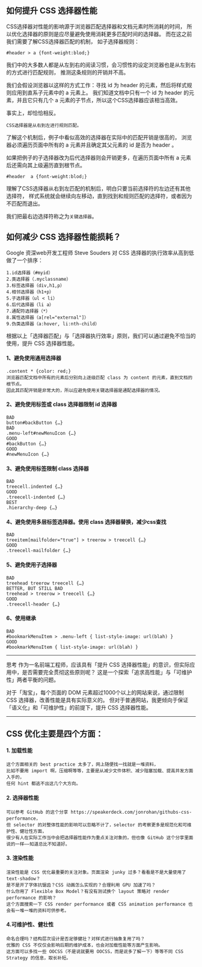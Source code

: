 ## 如何提升 CSS 选择器性能

CSS选择器对性能的影响源于浏览器匹配选择器和文档元素时所消耗的时间，
所以优化选择器的原则是应尽量避免使用消耗更多匹配时间的选择器。
而在这之前我们需要了解CSS选择器匹配的机制， 如子选择器规则：

    #header > a {font-weight:blod;}

我们中的大多数人都是从左到右的阅读习惯，会习惯性的设定浏览器也是从左到右的方式进行匹配规则，
推测这条规则的开销并不高。

我们会假设浏览器以这样的方式工作：寻找 id 为 header 的元素，然后将样式规则应用到直系子元素中的 a 元素上。
我们知道文档中只有一个 id 为 header 的元素，并且它只有几个 a 元素的子节点，所以这个CSS选择器应该相当高效。

事实上，却恰恰相反。

    CSS选择器是从右到左进行规则匹配。
    
了解这个机制后，例子中看似高效的选择器在实际中的匹配开销是很高的，
浏览器必须遍历页面中所有的 a 元素并且确定其父元素的 id 是否为 header 。

如果把例子的子选择器改为后代选择器则会开销更多，在遍历页面中所有 a 元素后还需向其上级遍历直到根节点。

`#header  a {font-weight:blod;}`

理解了CSS选择器从右到左匹配的机制后，明白只要当前选择符的左边还有其他选择符，
样式系统就会继续向左移动，直到找到和规则匹配的选择符，或者因为不匹配而退出。

我们把最右边选择符称之为`关键选择器`。

## 如何减少 CSS 选择器性能损耗？
Google 资深web开发工程师 Steve Souders 对 CSS 选择器的执行效率从高到低做了一个排序：
```
1.id选择器（#myid）
2.类选择器（.myclassname）
3.标签选择器（div,h1,p）
4.相邻选择器（h1+p）
5.子选择器（ul < li）
6.后代选择器（li a）
7.通配符选择器（*）
8.属性选择器（a[rel="external"]）
9.伪类选择器（a:hover, li:nth-child）
```

根据以上「选择器匹配」与「选择器执行效率」原则，我们可以通过避免不恰当的使用，提升 CSS 选择器性能。

#### 1、避免使用通用选择器
```
.content * {color: red;}
浏览器匹配文档中所有的元素后分别向上逐级匹配 class 为 content 的元素，直到文档的根节点。
因此其匹配开销是非常大的，所以应避免使用关键选择器是通配选择器的情况。
```

#### 2、避免使用标签或 class 选择器限制 id 选择器
```
BAD
button#backButton {…}
BAD
.menu-left#newMenuIcon {…}
GOOD
#backButton {…}
GOOD
#newMenuIcon {…}
```

#### 3、避免使用标签限制 class 选择器
```
BAD
treecell.indented {…}
GOOD
.treecell-indented {…}
BEST
.hierarchy-deep {…}
```

#### 4、避免使用多层标签选择器。使用 class 选择器替换，减少css查找
```
BAD
treeitem[mailfolder="true"] > treerow > treecell {…}
GOOD
.treecell-mailfolder {…}
```

#### 5、避免使用子选择器
```
BAD
treehead treerow treecell {…}
BETTER, BUT STILL BAD 
treehead > treerow > treecell {…}
GOOD
.treecell-header {…}
```

#### 6、使用继承
```
BAD 
#bookmarkMenuItem > .menu-left { list-style-image: url(blah) }
GOOD
#bookmarkMenuItem { list-style-image: url(blah) }
```

---

思考
作为一名前端工程师，应该具有「提升 CSS 选择器性能」的意识，但实际应用中，是否需要完全贯彻这些原则呢？
这是一个探索「追求高性能」与「可维护性」两者平衡的问题。

对于「淘宝」，每个页面的 DOM 元素超过1000个以上的网站来说，通过限制 CSS 选择器，改善性能是具有实际意义的。
但对于普通网站，我更倾向于保证「语义化」和「可维护性」的前提下，提升 CSS 选择器性能。

---

## CSS 优化主要是四个方面：

#### 1. 加载性能
```
这个方面相关的 best practice 太多了，网上随便找一找就是一堆资料，
比如不要用 import 啊，压缩啊等等，主要是从减少文件体积、减少阻塞加载、提高并发方面入手的，
任何 hint 都逃不出这几个大方向。
```

#### 2. 选择器性能
```
可以参考 GitHub 的这个分享 https://speakerdeck.com/jonrohan/githubs-css-performance，
但 selector 的对整体性能的影响可以忽略不计了，selector 的考察更多是规范化和可维护性、健壮性方面，
很少有人在实际工作当中会把选择器性能作为重点关注对象的，但也像 GitHub 这个分享里面说的一样——知道总比不知道好。
```

#### 3. 渲染性能
```
渲染性能是 CSS 优化最重要的关注对象。页面渲染 junky 过多？看看是不是大量使用了 text-shadow？
是不是开了字体抗锯齿？CSS 动画怎么实现的？合理利用 GPU 加速了吗？
什么你用了 Flexible Box Model？有没有测试换个 layout 策略对 render performance 的影响？
这个方面搜索一下 CSS render performance 或者 CSS animation performance 也会有一堆一堆的资料可供参考。
```

#### 4.可维护性、健壮性
```
命名合理吗？结构层次设计是否足够健壮？对样式进行抽象复用了吗？
优雅的 CSS 不仅仅会影响后期的维护成本，也会对加载性能等方面产生影响。
这方面可以多找一些 OOCSS（不是说就要用 OOCSS，而是说多了解一下）等等不同 CSS Strategy 的信息，取长补短。
```